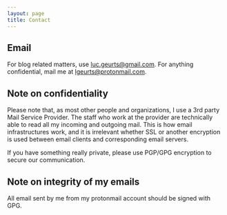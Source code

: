 ```yaml
---
layout: page
title: Contact
---
```


Email
-----

For blog related matters, use [luc.geurts@gmail.com](mailto:luc.geurts@gmail.com). For anything confidential, mail me at lgeurts@protonmail.com.

Note on confidentiality
-----------------------

Please note that, as most other people and organizations, I use a 3rd party Mail Service Provider. The staff who work at the provider are technically able to read all my incoming and outgoing mail. This is how email infrastructures work, and it is irrelevant whether SSL or another encryption is used between email clients and corresponding email servers. 

If you have something really private, please use PGP/GPG encryption to secure our communication.

Note on integrity of my emails
------------------------------

All email sent by me from my protonmail account should be signed with GPG.
